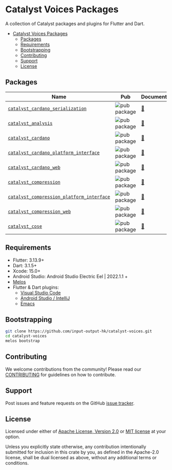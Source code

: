 # Catalyst Voices Packages

A collection of Catalyst packages and plugins for Flutter and Dart.

* [Catalyst Voices Packages](#catalyst-voices-packages)
  * [Packages](#packages)
  * [Requirements](#requirements)
  * [Bootstrapping](#bootstrapping)
  * [Contributing](#contributing)
  * [Support](#support)
  * [License](#license)

## Packages

| Name | Pub | Documentation | Android | iOS | Web | macOS | Windows | Linux |
|--------|-----|---------------| ------- |-----|-------|-----|---------|-------|
| [`catalyst_cardano_serialization`](catalyst_cardano_serialization) | ![pub package](https://img.shields.io/pub/v/catalyst_cardano_serialization.svg) | [📖](https://pub.dev/documentation/catalyst_cardano_serialization/latest/catalyst_cardano_serialization/catalyst_cardano_serialization-library.html) | ✔️ | ✔️ | ✔️ | ✔️ | ✔️ | ✔️ | ✔️ |
| [`catalyst_analysis`](catalyst_analysis) | ![pub package](https://img.shields.io/pub/v/catalyst_analysis.svg) | [📖](https://pub.dev/documentation/catalyst_analysis/latest/) | ✔️ | ✔️ | ✔️ | ✔️ | ✔️ | ✔️ | ✔️ |
| [`catalyst_cardano`](catalyst_cardano/catalyst_cardano) | ![pub package](https://img.shields.io/pub/v/catalyst_cardano.svg) | [📖](https://pub.dev/documentation/catalyst_cardano/latest/catalyst_cardano/catalyst_cardano-library.html) | N/A | N/A | ✔️ | N/A | N/A | N/A | N/A |
| [`catalyst_cardano_platform_interface`](catalyst_cardano/catalyst_cardano_platform_interface) | ![pub package](https://img.shields.io/pub/v/catalyst_cardano_platform_interface.svg) | [📖](https://pub.dev/documentation/catalyst_cardano_platform_interface/latest/catalyst_cardano_platform_interface/catalyst_cardano_platform_interface-library.html) | ✔️ | ✔️ | ✔️ | ✔️ | ✔️ | ✔️ | ✔️ |
| [`catalyst_cardano_web`](catalyst_cardano/catalyst_cardano_web) | ![pub package](https://img.shields.io/pub/v/catalyst_cardano_web.svg) | [📖](https://pub.dev/documentation/catalyst_cardano_web/latest/catalyst_cardano_web/catalyst_cardano_web-library.html) | N/A | N/A | ✔️ | N/A | N/A | N/A | N/A |
| [`catalyst_compression`](catalyst_compression/catalyst_compression) | ![pub package](https://img.shields.io/pub/v/catalyst_compression.svg) | [📖](https://pub.dev/documentation/catalyst_compression/latest/catalyst_compression/catalyst_compression-library.html) | N/A | N/A | ✔️ | N/A | N/A | N/A | N/A |
| [`catalyst_compression_platform_interface`](catalyst_compression/catalyst_compression_platform_interface) | ![pub package](https://img.shields.io/pub/v/catalyst_compression_platform_interface.svg) | [📖](https://pub.dev/documentation/catalyst_compression_platform_interface/latest/catalyst_compression_platform_interface/catalyst_compression_platform_interface-library.html) | ✔️ | ✔️ | ✔️ | ✔️ | ✔️ | ✔️ | ✔️ |
| [`catalyst_compression_web`](catalyst_compression/catalyst_compression_web) | ![pub package](https://img.shields.io/pub/v/catalyst_compression_web.svg) | [📖](https://pub.dev/documentation/catalyst_compression_web/latest/catalyst_compression_web/catalyst_compression_web-library.html) | N/A | N/A | ✔️ | N/A | N/A | N/A | N/A |
| [`catalyst_cose`](catalyst_cose) | ![pub package](https://img.shields.io/pub/v/catalyst_cose.svg) | [📖](https://pub.dev/documentation/catalyst_cose/latest/catalyst_cose/catalyst_cose-library.html) | ✔️ | ✔️ | ✔️ | ✔️ | ✔️ | ✔️ | ✔️ |

## Requirements

* Flutter: 3.13.9+
* Dart: 3.1.5+
* Xcode: 15.0+
* Android Studio: Android Studio Electric Eel | 2022.1.1 +
* [Melos](https://melos.invertase.dev)
* Flutter & Dart plugins:
  * [Visual Studio Code](https://flutter.dev/docs/get-started/editor?tab=vscode)
  * [Android Studio / IntelliJ](https://flutter.dev/docs/get-started/editor?tab=androidstudio)
  * [Emacs](https://docs.flutter.dev/get-started/editor?tab=emacs)

## Bootstrapping

```sh
git clone https://github.com/input-output-hk/catalyst-voices.git
cd catalyst-voices
melos bootstrap
```

## Contributing

We welcome contributions from the community!
Please read our [CONTRIBUTING](https://github.com/input-output-hk/catalyst-voices/blob/main/CONTRIBUTING.md)
for guidelines on how to contribute.

## Support

Post issues and feature requests on the GitHub [issue tracker](https://github.com/input-output-hk/catalyst-voices/issues).

## License

Licensed under either of [Apache License, Version 2.0](https://github.com/input-output-hk/catalyst-voices/blob/main/LICENSE-APACHE)
or [MIT license](https://github.com/input-output-hk/catalyst-voices/blob/main/LICENSE-MIT) at your option.

Unless you explicitly state otherwise, any contribution intentionally submitted
for inclusion in this crate by you, as defined in the Apache-2.0 license, shall
be dual licensed as above, without any additional terms or conditions.
